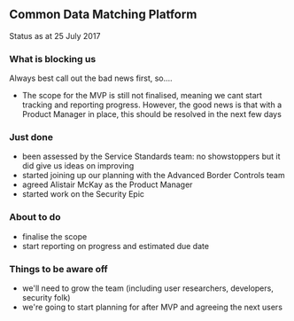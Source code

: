 ## Common Data Matching Platform
Status as at 25 July 2017

### What is blocking us
Always best call out the bad news first, so....
<space>
- The scope for the MVP is still not finalised, meaning we cant start tracking and reporting progress. However, the good news is that with a Product Manager in place, this should be resolved in the next few days

### Just done
 
 - been assessed by the Service Standards team: no showstoppers but it did give us ideas on improving
 - started joining up our planning with the Advanced Border Controls team
 - agreed Alistair McKay as the Product Manager
 - started work on the Security Epic

### About to do

- finalise the scope
- start reporting on progress and estimated due date

### Things to be aware off

- we'll need to grow the team (including user researchers, developers, security folk)
- we're going to start planning for after MVP and agreeing the next users
